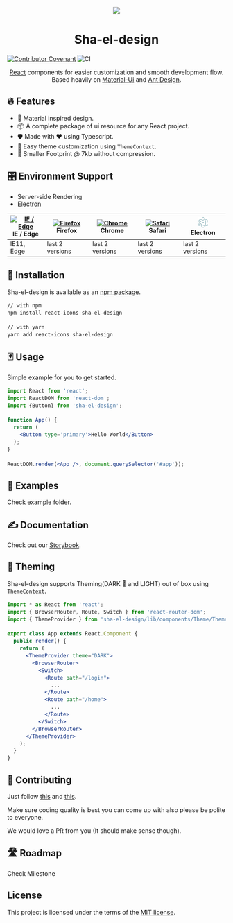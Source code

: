 <p align="center">
<img src="https://drive.google.com/uc?id=1xx7bDwhe9NNl93jJvyERbt3Uky3XbfcV"/>
</p>

<h1 align="center">Sha-el-design</h1>

[![Contributor Covenant](https://img.shields.io/badge/Contributor%20Covenant-v2.0%20adopted-ff69b4.svg)](code_of_conduct.md)
![CI](https://github.com/sha-el/sha-el-design/workflows/CI/badge.svg)

<div align="center">

[React](https://reactjs.org/) components for easier customization and smooth development flow. Based heavily on [Material-Ui](https://material-ui.com/) and [Ant Design](https://ant.design/).

</div>

## 🔥 Features

- 🌹 Material inspired design.
- 📦 A complete package of ui resource for any React project.
- 🛡 Made with ❤ using Typescript.
- 🎨 Easy theme customization using `ThemeContext`.
- 🤏 Smaller Footprint @ 7kb without compression.

## 🎛 Environment Support

- Server-side Rendering
- [Electron](https://www.electronjs.org/)

| [<img src="https://raw.githubusercontent.com/alrra/browser-logos/master/src/edge/edge_48x48.png" alt="IE / Edge" width="24px" height="24px" />](http://godban.github.io/browsers-support-badges/)<br>IE / Edge | [<img src="https://raw.githubusercontent.com/alrra/browser-logos/master/src/firefox/firefox_48x48.png" alt="Firefox" width="24px" height="24px" />](http://godban.github.io/browsers-support-badges/)<br>Firefox | [<img src="https://raw.githubusercontent.com/alrra/browser-logos/master/src/chrome/chrome_48x48.png" alt="Chrome" width="24px" height="24px" />](http://godban.github.io/browsers-support-badges/)<br>Chrome | [<img src="https://raw.githubusercontent.com/alrra/browser-logos/master/src/safari/safari_48x48.png" alt="Safari" width="24px" height="24px" />](http://godban.github.io/browsers-support-badges/)<br>Safari | [<img src="https://raw.githubusercontent.com/alrra/browser-logos/master/src/electron/electron_48x48.png" alt="Electron" width="24px" height="24px" />](http://godban.github.io/browsers-support-badges/)<br>Electron |
| --- | --- | --- | --- | --- |
| IE11, Edge | last 2 versions | last 2 versions | last 2 versions | last 2 versions |

## 🔧 Installation

Sha-el-design is available as an [npm package](https://www.npmjs.com/package/sha-el-design).

```sh
// with npm
npm install react-icons sha-el-design

// with yarn
yarn add react-icons sha-el-design
```

## 🃏 Usage

Simple example for you to get started.

```jsx
import React from 'react';
import ReactDOM from 'react-dom';
import {Button} from 'sha-el-design';

function App() {
  return (
    <Button type='primary'>Hello World</Button>
  );
}

ReactDOM.render(<App />, document.querySelector('#app'));
```

## 💫 Examples

Check example folder.

## ✍ Documentation

Check out our [Storybook](https://sha-el-design.netlify.app/).

## 🎨 Theming

Sha-el-design supports Theming(DARK 👻 and LIGHT) out of box using `ThemeContext`.

```jsx
import * as React from 'react';
import { BrowserRouter, Route, Switch } from 'react-router-dom';
import { ThemeProvider } from 'sha-el-design/lib/components/Theme/Theme';

export class App extends React.Component {
  public render() {
    return (
      <ThemeProvider theme="DARK">
        <BrowserRouter>
          <Switch>
            <Route path="/login">
              ...
            </Route>
            <Route path="/home">
              ...
            </Route>
          </Switch>
        </BrowserRouter>
      </ThemeProvider>
    );
  }
}
```

## 🤝 Contributing

Just follow [this](https://egghead.io/courses/how-to-contribute-to-an-open-source-project-on-github) and [this](https://www.contributor-covenant.org/version/2/0/code_of_conduct/).

Make sure coding quality is best you can come up with also please be polite to everyone.

We would love a PR from you (It should make sense though).

## 🛣 Roadmap

Check Milestone

## License

This project is licensed under the terms of the
[MIT license](/LICENSE).
